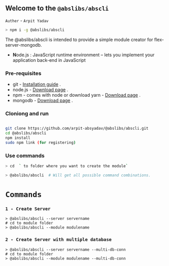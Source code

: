## Welcome to the `@abslibs/abscli`

`Auther` - `Arpit Yadav`

```bash
> npm i -g @abslibs/abscli

```

The @abslibs/abscli is intended to provide a simple module creator for flex-server-mongodb.

- **N**ode.js : JavaScript runtime environment – lets you implement your application back-end in JavaScript

### Pre-requisites

- git - [Installation guide](https://www.linode.com/docs/development/version-control/how-to-install-git-on-linux-mac-and-windows/) .
- node.js - [Download page](https://nodejs.org/en/download/) .
- npm - comes with node or download yarn - [Download page](https://yarnpkg.com/lang/en/docs/install) .
- mongodb - [Download page](https://www.mongodb.com/download-center/community) .

### Cloniong and run

```bash

git clone https://github.com/arpit-absyadav/@abslibs/abscli.git
cd @abslibs/abscli
npm install
sudo npm link (for registering)

```

### Use commands

```bash
> cd  ` to folder where you want to create the module`

> @abslibs/abscli  # Will get all possible command combinations.
```

#

# `Commands`

### `1 - Create Server`

```
> @abslibs/abscli --server servername
# cd to module folder
> @abslibs/abscli --module modulename
```

### `2 - Create Server with multiple database`

```
> @abslibs/abscli --server servername --multi-db-conn
# cd to module folder
> @abslibs/abscli --module modulename --multi-db-conn
```
